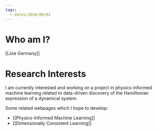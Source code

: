 ```yaml
---
tags:
  - dates/2024/09/01
---
```

# Who am I?
[[Joe Germany]]

# Research Interests
I am currently interested and working on a project in physics-informed machine learning related to data-driven discovery of the Hamiltonian expression of a dynamical system.

Some related webpages which I hope to develop:
- [[Physics-Informed Machine Learning]]
- [[Dimensionally Consistent Learning]]